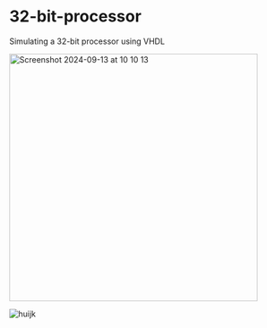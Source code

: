 # 32-bit-processor
Simulating a 32-bit processor using VHDL

<img width="443" alt="Screenshot 2024-09-13 at 10 10 13" src="https://github.com/user-attachments/assets/9b62e107-eb10-4a31-898d-b46efdaf7b7b">

![huijk](https://github.com/user-attachments/assets/e3cb8e46-d9f1-41f0-bfda-30bf2fb6eb07)
